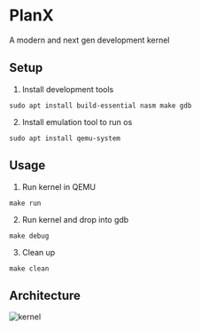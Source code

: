 # PlanX

A modern and next gen development kernel

## Setup
1. Install development tools
```
sudo apt install build-essential nasm make gdb
```

2. Install emulation tool to run os
```
sudo apt install qemu-system
```

## Usage
1. Run kernel in QEMU
```
make run
```

2. Run kernel and drop into gdb
```
make debug
```

3. Clean up
```
make clean
```

## Architecture
![kernel](https://github.com/itsankitkp/PlanX/assets/93041495/fa7936b0-3807-4470-9616-84f08218742e)


